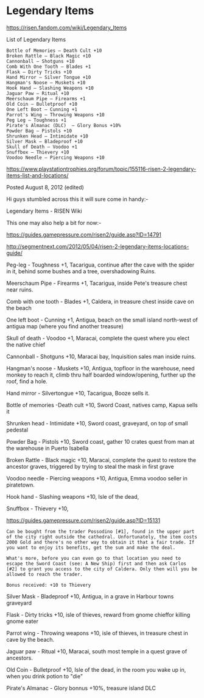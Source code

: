 # Legendary Items


https://risen.fandom.com/wiki/Legendary_Items

List of Legendary Items

    Bottle of Memories — Death Cult +10
    Broken Rattle — Black Magic +10
    Cannonball — Shotguns +10
    Comb With One Tooth — Blades +1
    Flask — Dirty Tricks +10
    Hand Mirror — Silver Tongue +10
    Hangman's Noose — Muskets +10
    Hook Hand — Slashing Weapons +10
    Jaguar Paw — Ritual +10
    Meerschaum Pipe — Firearms +1
    Old Coin — Bulletproof +10
    One Left Boot — Cunning +1
    Parrot's Wing — Throwing Weapons +10
    Peg Leg — Toughness +1
    Pirate's Almanac (DLC)  — Glory Bonus +10%
    Powder Bag — Pistols +10
    Shrunken Head — Intimidate +10
    Silver Mask — Bladeproof +10
    Skull of Death — Voodoo +1
    Snuffbox — Thievery +10
    Voodoo Needle — Piercing Weapons +10


https://www.playstationtrophies.org/forum/topic/155116-risen-2-legendary-items-list-and-locations/

     

Posted August 8, 2012 (edited)

Hi guys stumbled across this it will sure come in handy:-

 

Legendary Items - RISEN Wiki

 

This one may also help a bit for now:-

https://guides.gamepressure.com/risen2/guide.asp?ID=14791

http://segmentnext.com/2012/05/04/risen-2-legendary-items-locations-guide/

Peg-leg - Toughness +1, Tacarigua, continue after the cave with the spider in it, behind some bushes and a tree, overshadowing Ruins.

Meerschaum Pipe - Firearms +1, Tacarigua, inside Pete's treasure chest near ruins.

Comb with one tooth - Blades +1, Caldera, in treasure chest inside cave on the beach

One left boot - Cunning +1, Antigua, beach on the small island north-west of antigua map (where you find another treasure)

Skull of death - Voodoo +1, Maracai, complete the quest where you elect the native chief

Cannonball - Shotguns +10, Maracai bay, Inquisition sales man inside ruins.

Hangman's noose - Muskets +10, Antigua, topfloor in the warehouse, need monkey to reach it, climb thru half boarded window/opening, further up the roof, find a hole.

Hand mirror - Silvertongue +10, Tacarigua, Booze sells it.

Bottle of memories -Death cult +10, Sword Coast, natives camp, Kapua sells it

Shrunken head - Intimidate +10, Sword coast, graveyard, on top of small pedestal

Powder Bag - Pistols +10, Sword coast, gather 10 crates quest from man at the warehouse in Puerto Isabella

Broken Rattle - Black magic +10, Maracai, complete the quest to restore the ancestor graves, triggered by trying to steal the mask in first grave

Voodoo needle - Piercing weapons +10, Antigua, Emma voodoo seller in piratetown.

Hook hand - Slashing weapons +10, Isle of the dead,

Snuffbox - Thievery +10,

https://guides.gamepressure.com/risen2/guide.asp?ID=15131

	Can be bought from the trader Possodino [#1], found in the upper part of the city right outside the cathedral. Unfortunately, the item costs 2000 Gold and there's no other way to obtain it that a fair trade. If you want to enjoy its benefits, get the sum and make the deal.

	What's more, before you can even go to that location you need to escape the Sword Coast (see: A New Ship) first and then ask Carlos [#2] to grant you access to the city of Caldera. Only then will you be allowed to reach the trader.

	Bonus received: +10 to Thievery


Silver Mask - Bladeproof +10, Antigua, in a grave in Harbour towns graveyard

Flask - Dirty tricks +10, isle of thieves, reward from gnome chieffor killing gnome eater

Parrot wing - Throwing weapons +10, isle of thieves, in treasure chest in cave by the beach.

Jaguar paw - Ritual +10, Maracai, south most temple in a quest grave of ancestors.

Old Coin - Bulletproof +10, Isle of the dead, in the room you wake up in, when you drink potion to "die"

Pirate's Almanac - Glory bonnus +10%, treasure island DLC


